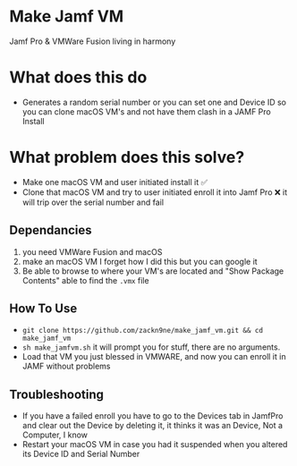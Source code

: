 # Make Jamf VM
Jamf Pro & VMWare Fusion living in harmony

# What does this do
* Generates a random serial number or you can set one and Device ID so you can clone macOS VM's and not have them clash in a JAMF Pro Install

# What problem does this solve?
* Make one macOS VM and user initiated install it ✅
* Clone that macOS VM and try to user initiated enroll it into Jamf Pro ❌ it will trip over the serial number and fail

## Dependancies
1. you need VMWare Fusion and macOS
2. make an macOS VM I forget how I did this but you can google it
3. Be able to browse to where your VM's are located and "Show Package Contents" able to find the `.vmx` file 

## How To Use
* `git clone https://github.com/zackn9ne/make_jamf_vm.git && cd make_jamf_vm`
* `sh make_jamfvm.sh` it will prompt you for stuff, there are no arguments.
* Load that VM you just blessed in VMWARE, and now you can enroll it in JAMF without problems

## Troubleshooting
* If you have a failed enroll you have to go to the Devices tab in JamfPro and clear out the Device by deleting it, it thinks it was an Device, Not a Computer, I know
* Restart your macOS VM in case you had it suspended when you altered its Device ID and Serial Number
